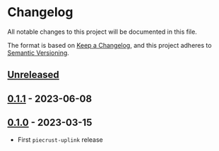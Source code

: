 # Changelog

All notable changes to this project will be documented in this file.

The format is based on [Keep a Changelog](https://keepachangelog.com/en/1.0.0/),
and this project adheres to [Semantic Versioning](https://semver.org/spec/v2.0.0.html).

## [Unreleased]

## [0.1.1] - 2023-06-08

## [0.1.0] - 2023-03-15

- First `piecrust-uplink` release

[Unreleased]: https://github.com/dusk-network/piecrust/compare/v0.1.1...0.1.x
[0.1.1]: https://github.com/dusk-network/piecrust/compare/v0.1.0...v0.1.1
[0.1.0]: https://github.com/dusk-network/piecrust/releases/tag/v0.1.0